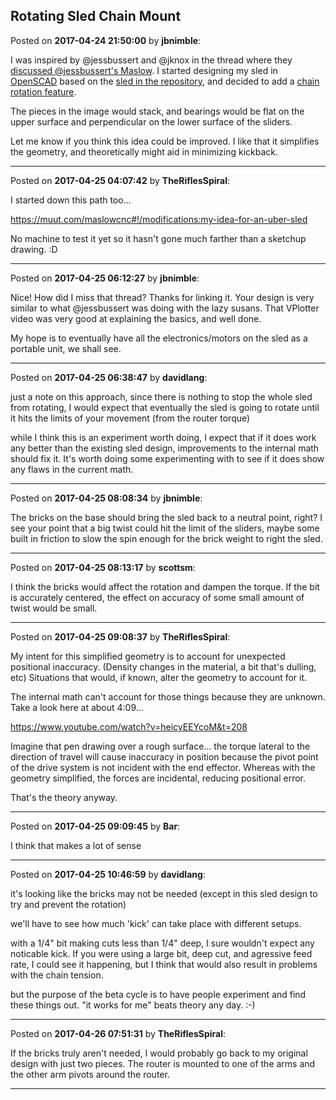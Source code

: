 ## Rotating Sled Chain Mount
Posted on **2017-04-24 21:50:00** by **jbnimble**:

I was inspired by @jessbussert and @jknox in the thread where they [discussed @jessbussert's Maslow](https://www.maslowcnc.com/forums/#!/general:my-maslow-is-up-and-running). I started designing my sled in [OpenSCAD](http://www.openscad.org) based on the [sled in the repository](https://github.com/MaslowCNC/Mechanics/tree/master/SVG%20Files), and decided to add a [chain rotation feature](/images/Q8/rs/Q8rs_maslowsledbearingrotate.svg.jpg).



The pieces in the image would stack, and bearings would be flat on the upper surface and perpendicular on the lower surface of the sliders.



Let me know if you think this idea could be improved. I like that it simplifies the geometry, and theoretically might aid in minimizing kickback.

---

Posted on **2017-04-25 04:07:42** by **TheRiflesSpiral**:

I started down this path too...



https://muut.com/maslowcnc#!/modifications:my-idea-for-an-uber-sled



No machine to test it yet so it hasn't gone much farther than a sketchup drawing. :D

---

Posted on **2017-04-25 06:12:27** by **jbnimble**:

Nice! How did I miss that thread? Thanks for linking it. Your design is very similar to what @jessbussert was doing with the lazy susans. That VPlotter video was very good at explaining the basics, and well done.



My hope is to eventually have all the electronics/motors on the sled as a portable unit, we shall see.

---

Posted on **2017-04-25 06:38:47** by **davidlang**:

just a note on this approach, since there is nothing to stop the whole sled from rotating, I would expect that eventually the sled is going to rotate until it hits the limits of your movement (from the router torque)



while I think this is an experiment worth doing, I expect that if it does work any better than the existing sled design, improvements to the internal math should fix it. It's worth doing some experimenting with to see if it does show any flaws in the current math.

---

Posted on **2017-04-25 08:08:34** by **jbnimble**:

The bricks on the base should bring the sled back to a neutral point, right? I see your point that a big twist could hit the limit of the sliders, maybe some built in friction to slow the spin enough for the brick weight to right the sled.

---

Posted on **2017-04-25 08:13:17** by **scottsm**:

I think the bricks would affect the rotation and dampen the torque. If the bit is accurately centered, the effect on accuracy of some small amount of twist would be small.

---

Posted on **2017-04-25 09:08:37** by **TheRiflesSpiral**:

My intent for this simplified geometry is to account for unexpected positional inaccuracy. (Density changes in the material, a bit that's dulling, etc) Situations that would, if known, alter the geometry to account for it.



The internal math can't account for those things because they are unknown. Take a look here at about 4:09...



https://www.youtube.com/watch?v=heicyEEYcoM&t=208



Imagine that pen drawing over a rough surface... the torque lateral to the direction of travel will cause inaccuracy in position because the pivot point of the drive system is not incident with the end effector. Whereas with the geometry simplified, the forces are incidental, reducing positional error.



That's the theory anyway.

---

Posted on **2017-04-25 09:09:45** by **Bar**:

I think that makes a lot of sense

---

Posted on **2017-04-25 10:46:59** by **davidlang**:

it's looking like the bricks may not be needed (except in this sled design to try and prevent the rotation)



we'll have to see how much 'kick' can take place with different setups.



with a 1/4" bit making cuts less than 1/4" deep, I sure wouldn't expect any noticable kick. If you were using a large bit, deep cut, and agressive feed rate, I could see it happening, but I think that would also result in problems with the chain tension.



but the purpose of the beta cycle is to have people experiment and find these things out. "it works for me" beats theory any day. :-)

---

Posted on **2017-04-26 07:51:31** by **TheRiflesSpiral**:

If the bricks truly aren't needed, I would probably go back to my original design with just two pieces. The router is mounted to one of the arms and the other arm pivots around the router.

---

